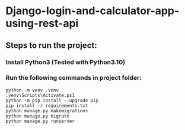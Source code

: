 ﻿# Django-login-and-calculator-app-using-rest-api

## Steps to run the project:

### Install Python3 (Tested with Python3.10) 
### Run the following commands in project folder:

```
python -m venv .venv
.venv\Scripts\Activate.ps1
python -m pip install --upgrade pip
pip install -r requirements.txt
python manage.py makemigrations
python manage.py migrate
python manage.py runserver
```

